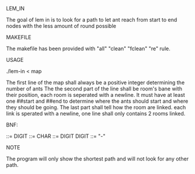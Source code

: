 LEM_IN

The goal of lem in is to look for a path to let ant reach from start to end nodes with the less amount of round possible

MAKEFILE

The makefile has been provided with "all" "clean" "fclean" "re" rule.

USAGE

./lem-in < map

The first line of the map shall always be a positive integer determining the number of ants
The the second part of the line shall be room's bane with their position, each room is seperated with a newline. It must have at least one ##start and ##end to determine where the ants should start and where they should be going.
The last part shall tell how the room are linked. each link is sperated with a newline, one line shall only contains 2 rooms linked.

BNF:

<number of ants> ::= DIGIT
<room name>      ::= CHAR
<rooms>          ::= <room name> DIGIT DIGIT
<node link>      ::= <room-name>"-"<room-name>

NOTE

The program will only show the shortest path and will not look for any other path.
